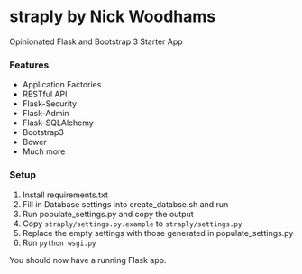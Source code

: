 straply by Nick Woodhams
=======
Opinionated Flask and Bootstrap 3 Starter App

### Features

- Application Factories
- RESTful API
- Flask-Security
- Flask-Admin
- Flask-SQLAlchemy
- Bootstrap3
- Bower
- Much more

### Setup

1. Install requirements.txt
2. Fill in Database settings into create_databse.sh and run
3. Run populate_settings.py and copy the output
4. Copy `straply/settings.py.example` to `straply/settings.py`
5. Replace the empty settings with those generated in populate_settings.py
6. Run `python wsgi.py`

You should now have a running Flask app.
